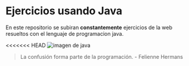 # Ejercicios usando Java

En este repositorio se subiran **constantemente** ejercicios de la web resueltos con el lenguaje de programacion java.

<<<<<<< HEAD
![imagen de java](https://www.google.com/url?sa=i&url=https%3A%2F%2Flogolook.net%2Fjava-logo%2F&psig=AOvVaw2V7mHKD6-oJvshlGR79Mg2&ust=1710832534343000&source=images&cd=vfe&opi=89978449&ved=0CBMQjRxqFwoTCNCW6v2h_YQDFQAAAAAdAAAAABAE)

>La confusión forma parte de la programación. - Felienne Hermans
